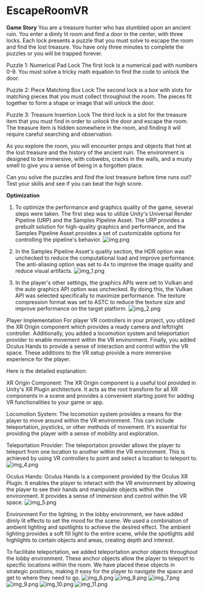 # EscapeRoomVR
**Game Story**
You are a treasure hunter who has stumbled upon an ancient ruin. You enter a dimly lit room and find a door in the center, with three locks. Each lock presents a puzzle that you must solve to escape the room and find the lost treasure. You have only three minutes to complete the puzzles or you will be trapped forever.

Puzzle 1: Numerical Pad Lock The first lock is a numerical pad with numbers 0-9. You must solve a tricky math equation to find the code to unlock the door.

Puzzle 2: Piece Matching Box Lock The second lock is a box with slots for matching pieces that you must collect throughout the room. The pieces fit together to form a shape or image that will unlock the door.

Puzzle 3: Treasure Insertion Lock The third lock is a slot for the treasure item that you must find in order to unlock the door and escape the room. The treasure item is hidden somewhere in the room, and finding it will require careful searching and observation.

As you explore the room, you will encounter props and objects that hint at the lost treasure and the history of the ancient ruin. The environment is designed to be immersive, with cobwebs, cracks in the walls, and a musty smell to give you a sense of being in a forgotten place.

Can you solve the puzzles and find the lost treasure before time runs out? Test your skills and see if you can beat the high score.

**Optimization**
1. To optimize the performance and graphics quality of the game, several steps were taken. The first step was to utilize Unity's Universal Render Pipeline (URP) and the Samples Pipeline Asset. The URP provides a prebuilt solution for high-quality graphics and performance, and the Samples Pipeline Asset provides a set of customizable options for controlling the pipeline's behavior.
     ![img.png](img.png)
 
2. In the Samples Pipeline Asset's quality section, the HDR option was unchecked to reduce the computational load and improve performance. The anti-aliasing option was set to 4x to improve the image quality and reduce visual artifacts.
     ![img_1.png](img_1.png)
 
3. In the player's other settings, the graphics APIs were set to Vulkan and the auto graphics API option was unchecked. By doing this, the Vulkan API was selected specifically to maximize performance. The texture compression format was set to ASTC to reduce the texture size and improve performance on the target platform.
     ![img_2.png](img_2.png)

Player Implementation
For player VR controllers in your project, you utilized the XR Origin component which provides a ready camera and left/right controller. Additionally, you added a locomotion system and teleportation provider to enable movement within the VR environment. Finally, you added Oculus Hands to provide a sense of interaction and control within the VR space. These additions to the VR setup provide a more immersive experience for the player.

Here is the detailed explanation:

XR Origin Component:
The XR Origin component is a useful tool provided in Unity's XR Plugin architecture. It acts as the root transform for all XR components in a scene and provides a convenient starting point for adding VR functionalities to your game or app.

Locomotion System:
The locomotion system provides a means for the player to move around within the VR environment. This can include teleportation, joysticks, or other methods of movement. It's essential for providing the player with a sense of mobility and exploration.

Teleportation Provider:
The teleportation provider allows the player to teleport from one location to another within the VR environment. This is achieved by using VR controllers to point and select a location to teleport to.
     ![img_4.png](img_4.png)

Oculus Hands:
Oculus Hands is a component provided by the Oculus XR Plugin. It enables the player to interact with the VR environment by allowing the player to see their hands and manipulate objects within the environment. It provides a sense of immersion and control within the VR space.
     ![img_5.png](img_5.png)


Environment
For the lighting, in the lobby environment, we have added dimly lit effects to set the mood for the scene. We used a combination of ambient lighting and spotlights to achieve the desired effect. The ambient lighting provides a soft fill light to the entire scene, while the spotlights add highlights to certain objects and areas, creating depth and interest.

To facilitate teleportation, we added teleportation anchor objects throughout the lobby environment. These anchor objects allow the player to teleport to specific locations within the room. We have placed these objects in strategic positions, making it easy for the player to navigate the space and get to where they need to go.
![img_6.png](img_6.png)
![img_8.png](img_8.png)
![img_7.png](img_7.png)
![img_9.png](img_9.png)
![img_10.png](img_10.png)
![img_11.png](img_11.png)